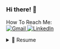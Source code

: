 ### Hi there! 👋 

How To Reach Me: <br>
<a href="mailto:teresamei935@gmail.com"> <img alt="Gmail" src="https://img.shields.io/badge/Gmail-D14836?style=for-the-badge&logo=gmail&logoColor=white" /> </a>
<a href="https://www.linkedin.com/in/teresa-mei-b90364215/"><img alt="LinkedIn" src="https://img.shields.io/badge/linkedin%20-%230077B5.svg?&style=for-the-badge&logo=linkedin&logoColor=white"/></a>

<details>
  <summary>📃 Resume</summary>
  
## Education
- 📖 **Computer Science Major, Entrepreneurship and Innovation Minor**\
📆 2019 - 2023\
📍 **University of the San Francisco** - San Francisco, California\
🎓 Summa Cum Laude 

## Experience
- 📖 **DubPrime(TechStars '24) - Intern**\
📆 AUG 2024 - OCT 2024\
• Collaborated with stakeholders to ensure the technology aligns with company values\
• Researched and developed strategies for integrating explainable and inclusive AI

- 📖 **USF - Programming Language Paradigms Teaching Assistant**\
📆 JAN 2022 - MAY 2022\
• Analyzed course material to create a teaching plan for office hours\
• Held office hours to answer students’ questions & provided guidance on course material\
• Reviewed/graded weekly assignments & provided constructive feedback in a timely manner

- 📖 **Kinokuniya Bookstore/Maido Stationery - Expert Buyer/Product Manager**\
📆 JUL 2021 - CURRENT\
• Developed and grew brand identity by curating products and building & nurturing relationships\
• Designed and created spreadsheets to visualize and understand sales performance\
• Held successful pop-up events that also generated new wholesale partnerships\
• My product guidance contributed 30-35% of annual sales revenue

- 📖 **Mission Bit Program - Team Leader, Project Manager**\
📆 SUMMER 2018\
• Created a horror puzzle game in 4 weeks with my two teammates using Java\
• Established timelines and set up targets for each individual and the team\
• Showcased game on Demo Day and Mission Bit Gala 2018\
• (bit.ly/TheSilentPlagueTrailer)

## Relevant Projects
- 📖 **Single-Cycle Processor**\
📆 SPRING 2023\
• Implemented a single-cycle processor for a subset of the RISC-V instruction set architecture in Digital\
• Built a control unit that decodes machine code instructions and generates control signals\
• Developed spreadsheet-based methodology to associate instruction word input and control outputs\

- 📖 **Ryukyu Two**\
📆 FALL 2022\
• Ported the original Ryukyu arcade game to the web to make it more accessible to a global audience
• Implemented a timer and cancel/undo feature for the game using P5
• Coordinated communication between sponsor and team members

- 📖 **Web Crawler**\
📆 SPRING 2021\
• Implemented a multithreaded web crawler in Java
• Incorporated third-party Java libraries to stem words
• Took part in code reviews and implemented feedback in order to focus on code quality

</details>





